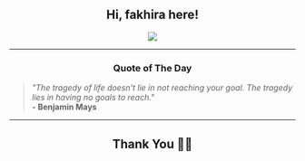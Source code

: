 <h2 align="center"> Hi, fakhira here!</h2>

<p align="center">
<a href="https://github.com/fakhiralkda" alt="github streak"><img src="https://dvst-streak.herokuapp.com/?user=fakhiralkda&theme=tokyonight&fire=DD472C"></a>
</p>

<hr>
<h3 align="center">Quote of The Day</h3>
<p align="center">
<blockquote>
<i>"The tragedy of life doesn't lie in not reaching your goal. The tragedy lies in having no goals to reach."</i>
<br>
<b>- Benjamin Mays</b>
</blockquote>
</p>


<hr>
<h2 align="center">Thank You 🙏🏼</h2>
